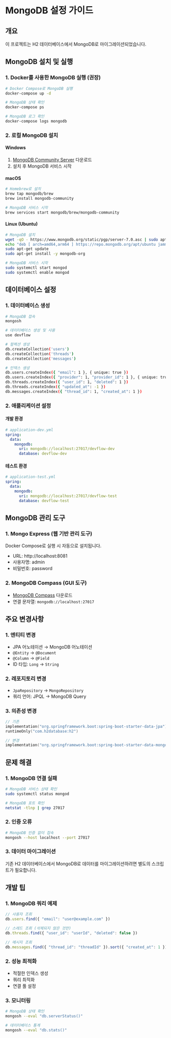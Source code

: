 # MongoDB 설정 가이드

## 개요
이 프로젝트는 H2 데이터베이스에서 MongoDB로 마이그레이션되었습니다.

## MongoDB 설치 및 실행

### 1. Docker를 사용한 MongoDB 실행 (권장)

```bash
# Docker Compose로 MongoDB 실행
docker-compose up -d

# MongoDB 상태 확인
docker-compose ps

# MongoDB 로그 확인
docker-compose logs mongodb
```

### 2. 로컬 MongoDB 설치

#### Windows
1. [MongoDB Community Server](https://www.mongodb.com/try/download/community) 다운로드
2. 설치 후 MongoDB 서비스 시작

#### macOS
```bash
# Homebrew로 설치
brew tap mongodb/brew
brew install mongodb-community

# MongoDB 서비스 시작
brew services start mongodb/brew/mongodb-community
```

#### Linux (Ubuntu)
```bash
# MongoDB 설치
wget -qO - https://www.mongodb.org/static/pgp/server-7.0.asc | sudo apt-key add -
echo "deb [ arch=amd64,arm64 ] https://repo.mongodb.org/apt/ubuntu jammy/mongodb-org/7.0 multiverse" | sudo tee /etc/apt/sources.list.d/mongodb-org-7.0.list
sudo apt-get update
sudo apt-get install -y mongodb-org

# MongoDB 서비스 시작
sudo systemctl start mongod
sudo systemctl enable mongod
```

## 데이터베이스 설정

### 1. 데이터베이스 생성
```bash
# MongoDB 접속
mongosh

# 데이터베이스 생성 및 사용
use devflow

# 컬렉션 생성
db.createCollection('users')
db.createCollection('threads')
db.createCollection('messages')

# 인덱스 생성
db.users.createIndex({ "email": 1 }, { unique: true })
db.users.createIndex({ "provider": 1, "provider_id": 1 }, { unique: true })
db.threads.createIndex({ "user_id": 1, "deleted": 1 })
db.threads.createIndex({ "updated_at": -1 })
db.messages.createIndex({ "thread_id": 1, "created_at": 1 })
```

### 2. 애플리케이션 설정

#### 개발 환경
```yaml
# application-dev.yml
spring:
  data:
    mongodb:
      uri: mongodb://localhost:27017/devflow-dev
      database: devflow-dev
```

#### 테스트 환경
```yaml
# application-test.yml
spring:
  data:
    mongodb:
      uri: mongodb://localhost:27017/devflow-test
      database: devflow-test
```

## MongoDB 관리 도구

### 1. Mongo Express (웹 기반 관리 도구)
Docker Compose로 실행 시 자동으로 설치됩니다.
- URL: http://localhost:8081
- 사용자명: admin
- 비밀번호: password

### 2. MongoDB Compass (GUI 도구)
- [MongoDB Compass](https://www.mongodb.com/try/download/compass) 다운로드
- 연결 문자열: `mongodb://localhost:27017`

## 주요 변경사항

### 1. 엔티티 변경
- JPA 어노테이션 → MongoDB 어노테이션
- `@Entity` → `@Document`
- `@Column` → `@Field`
- ID 타입: `Long` → `String`

### 2. 레포지토리 변경
- `JpaRepository` → `MongoRepository`
- 쿼리 언어: JPQL → MongoDB Query

### 3. 의존성 변경
```kotlin
// 기존
implementation("org.springframework.boot:spring-boot-starter-data-jpa")
runtimeOnly("com.h2database:h2")

// 변경
implementation("org.springframework.boot:spring-boot-starter-data-mongodb")
```

## 문제 해결

### 1. MongoDB 연결 실패
```bash
# MongoDB 서비스 상태 확인
sudo systemctl status mongod

# MongoDB 포트 확인
netstat -tlnp | grep 27017
```

### 2. 인증 오류
```bash
# MongoDB 인증 없이 접속
mongosh --host localhost --port 27017
```

### 3. 데이터 마이그레이션
기존 H2 데이터베이스에서 MongoDB로 데이터를 마이그레이션하려면 별도의 스크립트가 필요합니다.

## 개발 팁

### 1. MongoDB 쿼리 예제
```javascript
// 사용자 조회
db.users.find({ "email": "user@example.com" })

// 스레드 조회 (삭제되지 않은 것만)
db.threads.find({ "user_id": "userId", "deleted": false })

// 메시지 조회
db.messages.find({ "thread_id": "threadId" }).sort({ "created_at": 1 })
```

### 2. 성능 최적화
- 적절한 인덱스 생성
- 쿼리 최적화
- 연결 풀 설정

### 3. 모니터링
```bash
# MongoDB 상태 확인
mongosh --eval "db.serverStatus()"

# 데이터베이스 통계
mongosh --eval "db.stats()"
``` 